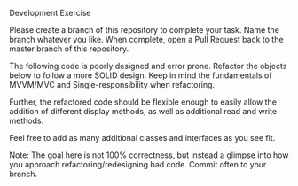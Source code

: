 Development Exercise

  Please create a branch of this repository to complete your task. Name the branch whatever you like. When complete, open a Pull Request back to the master branch of this repository.
  
  The following code is poorly designed and error prone. Refactor the objects below to follow a more SOLID design.
  Keep in mind the fundamentals of MVVM/MVC and Single-responsibility when refactoring.

  Further, the refactored code should be flexible enough to easily allow the addition of different display
    methods, as well as additional read and write methods.

  Feel free to add as many additional classes and interfaces as you see fit.

  Note: The goal here is not 100% correctness, but instead a glimpse into how you
    approach refactoring/redesigning bad code. Commit often to your branch.
